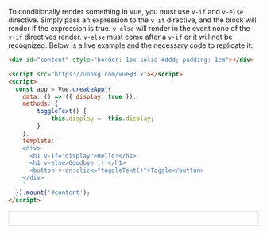 To conditionally render something in vue, you must use `v-if` and `v-else` directive.
Simply pass an expression to the `v-if` directive, and the block will render if the expression is true.
`v-else` will render in the event none of the `v-if` directives render.
`v-else` must come after a `v-if` or it will not be recognized.
Below is a live example and the necessary code to replicate it:

```html
<div id="content" style="border: 1px solid #ddd; padding: 1em"></div>

<script src="https://unpkg.com/vue@3.x"></script>
<script>
  const app = Vue.createApp({
    data: () => ({ display: true }),
    methods: {
        toggleText() {
            this.display = !this.display;
        }
    },
    template: `
    <div>
      <h1 v-if="display">Hello!</h1>
      <h1 v-else>Goodbye :( </h1>
      <button v-on:click="toggleText()">Toggle</button>
    </div>
    `
  }).mount('#content');
</script>
```


<div id="content" style="border: 1px solid #ddd; padding: 1em"></div>

<script src="https://unpkg.com/vue@3.x"></script>
<script>
  const app = Vue.createApp({
    data: () => ({ display: true }),
    methods: {
        toggleText() {
            this.display = !this.display;
        }
    },
    template: `
    <div>
      <h1 v-if="display">Hello!</h1>
      <h1 v-else>Goodbye :( </h1>
      <button v-on:click="toggleText()">Toggle</button>
    </div>
    `
  }).mount('#content');
</script>